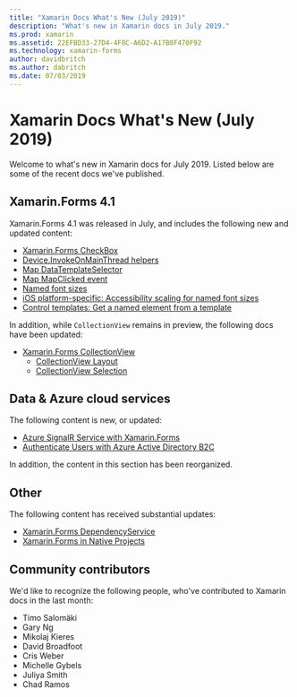 ```yaml
---
title: "Xamarin Docs What's New (July 2019)"
description: "What's new in Xamarin docs in July 2019."
ms.prod: xamarin
ms.assetid: 22EFBD33-27D4-4F8C-A6D2-A17B8F470F92
ms.technology: xamarin-forms
author: davidbritch
ms.author: dabritch
ms.date: 07/03/2019
---
```


# Xamarin Docs What's New (July 2019)

Welcome to what's new in Xamarin docs for July 2019. Listed below are some of the recent docs we've published.

## Xamarin.Forms 4.1

Xamarin.Forms 4.1 was released in July, and includes the following new and updated content:

- [Xamarin.Forms CheckBox](https://docs.microsoft.com/xamarin/xamarin-forms/user-interface/checkbox)
- [Device.InvokeOnMainThread helpers](https://docs.microsoft.com/xamarin/xamarin-forms/platform/device#interact-with-the-ui-from-background-threads)
- [Map DataTemplateSelector](https://docs.microsoft.com/xamarin/xamarin-forms/user-interface/map#choose-item-appearance-at-runtime)
- [Map MapClicked event](https://docs.microsoft.com/xamarin/xamarin-forms/user-interface/map#map-clicks)
- [Named font sizes](https://docs.microsoft.com/xamarin/xamarin-forms/user-interface/text/fonts#named-font-sizes)
- [iOS platform-specific: Accessibility scaling for named font sizes](https://docs.microsoft.com/xamarin/xamarin-forms/platform/ios/named-font-size-scaling)
- [Control templates: Get a named element from a template](https://docs.microsoft.com/xamarin/xamarin-forms/app-fundamentals/templates/control-templates.md#get-a-named-element-from-a-template)

In addition, while `CollectionView` remains in preview, the following docs have been updated:

- [Xamarin.Forms CollectionView](~/xamarin-forms/user-interface/collectionview/index.md)
  - [CollectionView Layout](~/xamarin-forms/user-interface/collectionview/layout.md)
  - [CollectionView Selection](~/xamarin-forms/user-interface/collectionview/selection.md)

## Data & Azure cloud services

The following content is new, or updated:

- [Azure SignalR Service with Xamarin.Forms](https://docs.microsoft.com/xamarin/xamarin-forms/data-cloud/serverless/azure-signalr)
- [Authenticate Users with Azure Active Directory B2C](~/xamarin-forms/data-cloud/authentication/azure-ad-b2c.md)

In addition, the content in this section has been reorganized.

## Other

The following content has received substantial updates:

- [Xamarin.Forms DependencyService](https://docs.microsoft.com/xamarin/xamarin-forms/app-fundamentals/dependency-service/)
- [Xamarin.Forms in Native Projects](https://docs.microsoft.com/xamarin/xamarin-forms/platform/native-forms)

## Community contributors

We'd like to recognize the following people, who've contributed to Xamarin docs in the last month:

- Timo Salomäki
- Gary Ng
- Mikolaj Kieres
- David Broadfoot
- Cris Weber
- Michelle Gybels
- Juliya Smith
- Chad Ramos

